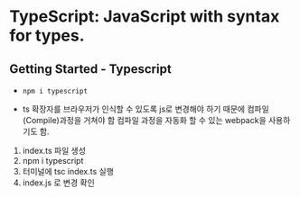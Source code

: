 # TypeScript: JavaScript with syntax for types.

## Getting Started - Typescript

- `npm i typescript`

- ts 확장자를 브라우저가 인식할 수 있도록 js로 변경해야 하기 때문에 컴파일(Compile)과정을 거쳐야 함 컴파일 과정을 자동화 할 수 있는 webpack을 사용하기도 함.

1. index.ts 파일 생성
2. npm i typescript
3. 터미널에 tsc index.ts 실행
4. index.js 로 변경 확인
